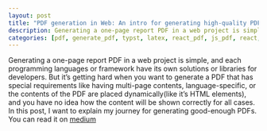 ```yaml
---
layout: post
title: "PDF generation in Web: An intro for generating high-quality PDF"
description: Generating a one-page report PDF in a web project is simple, and each programming languages or framework have its own solutions or libraries for developers. But it’s getting hard when you want to generate a PDF that has special requirements like having multi-page contents, language-specific, or the contents of the PDF are placed dynamically(like it’s HTML elements), and you have no idea how the content will be shown correctly for all cases.
categories: [pdf, generate_pdf, typst, latex, react_pdf, js_pdf, react, nextjs]
---
```


Generating a one-page report PDF in a web project is simple, and each programming languages or framework have its own solutions or libraries for developers. But it’s getting hard when you want to generate a PDF that has special requirements like having multi-page contents, language-specific, or the contents of the PDF are placed dynamically(like it’s HTML elements), and you have no idea how the content will be shown correctly for all cases. In this post, I want to explain my journey for generating good-enough PDFs. You can read it on [medium](https://medium.com/@Amirhossein_Zareian/pdf-generation-in-web-an-intro-for-generating-high-quality-pdf-49e357a2be6c)

